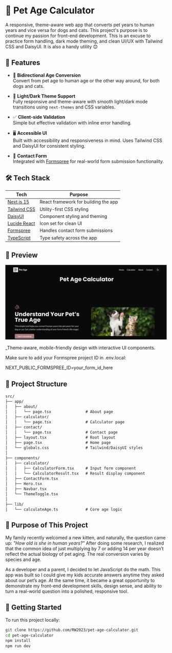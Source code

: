 # 🐾 Pet Age Calculator

A responsive, theme-aware web app that converts pet years to human years and vice versa for dogs and cats. This project's purpose is to continue my passion for front-end development. This is an excuse to practice form handling, dark mode theming, and clean UI/UX with Tailwind CSS and DaisyUI. It is also a handy utility 😊

## 🌟 Features

- 🔢 **Bidirectional Age Conversion**  
  Convert from pet age to human age or the other way around, for both dogs and cats.

- 🎨 **Light/Dark Theme Support**  
  Fully responsive and theme-aware with smooth light/dark mode transitions using `next-themes` and CSS variables.

- ✅ **Client-side Validation**  
  Simple but effective validation with inline error handling.

- 🖥️ **Accessible UI**  
  Built with accessibility and responsiveness in mind. Uses Tailwind CSS and DaisyUI for consistent styling.

- 💌 **Contact Form**  
  Integrated with [Formspree](https://formspree.io) for real-world form submission functionality.

## 🛠️ Tech Stack

| Tech | Purpose |
|------|---------|
| [Next.js 15](https://nextjs.org/) | React framework for building the app |
| [Tailwind CSS](https://tailwindcss.com/) | Utility-first CSS styling |
| [DaisyUI](https://daisyui.com/) | Component styling and theming |
| [Lucide React](https://lucide.dev/) | Icon set for clean UI |
| [Formspree](https://formspree.io/) | Handles contact form submissions |
| [TypeScript](https://www.typescriptlang.org/) | Type safety across the app |

## 📸 Preview

![Pet Age Calculator Screenshot](/public/Screenshot.png)

_Theme-aware, mobile-friendly design with interactive UI components.

Make sure to add your Formspree project ID in .env.local:


NEXT_PUBLIC_FORMSPREE_ID=your_form_id_here

## 📂 Project Structure
```
src/
├── app/
│   ├── about/
│   │   └── page.tsx               # About page
│   ├── calculator/
│   │   └── page.tsx               # Calculator page
│   ├── contact/
│   │   └── page.tsx               # Contact page
│   ├── layout.tsx                 # Root layout
│   ├── page.tsx                   # Home page
│   └── globals.css                # Tailwind/DaisyUI styles
│
├── components/
│   ├── calculator/
│   │   ├── CalculatorForm.tsx     # Input form component
│   │   └── CalculatorResult.tsx   # Result display component
│   ├── ContactForm.tsx
│   ├── Hero.tsx
│   ├── Navbar.tsx
│   └── ThemeToggle.tsx
│
├── lib/
│   └── calculateAge.ts            # Core age logic
```


## 🎯 Purpose of This Project

My family recently welcomed a new kitten, and naturally, the question came up: *"How old is she in human years?"* After doing some research, I realized that the common idea of just multiplying by 7 or adding 14 per year doesn’t reflect the actual biology of pet aging. The real conversion varies by species and age.

As a developer and a parent, I decided to let JavaScript do the math. This app was built so I could give my kids accurate answers anytime they asked about our pet’s age. At the same time, it became a great opportunity to demonstrate my front-end development skills, design sense, and ability to turn a real-world question into a polished, responsive tool.


## 🚀 Getting Started

To run this project locally:

```bash
git clone https://github.com/RW2023/pet-age-calculator.git
cd pet-age-calculator
npm install
npm run dev
```


